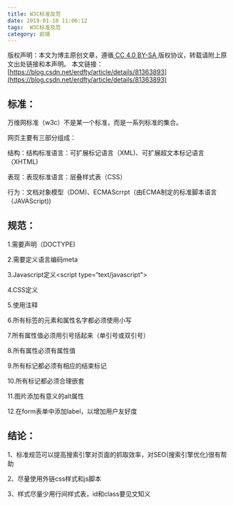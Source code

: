```yaml
---
title: W3C标准及范
date: 2019-01-10 11:06:12
tags:  W3C标准及范
category: 前端
---
```

 [ ](http://creativecommons.org/licenses/by-sa/4.0/) 版权声明：本文为博主原创文章，遵循[ CC 4.0 BY-SA ](http://creativecommons.org/licenses/by-sa/4.0/)版权协议，转载请附上原文出处链接和本声明。  本文链接：[https://blog.csdn.net/erdfty/article/details/81363893](https://blog.csdn.net/erdfty/article/details/81363893)   

 ## 标准：
 万维网标准（w3c）不是某一个标准，而是一系列标准的集合。

 网页主要有三部分组成：

 结构：结构标准语言：可扩展标记语言（XML)、可扩展超文本标记语言（XHTML)

 表现：表现标准语言：层叠样式表（CSS）

 行为：文档对象模型（DOM)、ECMAScrrpt（由ECMA制定的标准脚本语言（JAVAScript))

## 规范：

1.需要声明（DOCTYPE)

2.需要定义语言编码meta

3.Javascript定义<script type=“text/javascript"></script>

4.CSS定义<style type = "text/css"></style>

5.使用注释

6.所有标签的元素和属性名字都必须使用小写

7.所有属性值必须用引号括起来（单引号或双引号）

8.所有属性必须有属性值

9.所有标记都必须有相应的结束标记

10.所有标记都必须合理嵌套

11.图片添加有意义的alt属性

12.在form表单中添加label，以增加用户友好度

## 结论：

1、标准规范可以提高搜索引擎对页面的抓取效率，对SEO(搜索引擎优化)很有帮助

2、尽量使用外链css样式和js脚本

3、样式尽量少用行间样式表，id和class要见文知义